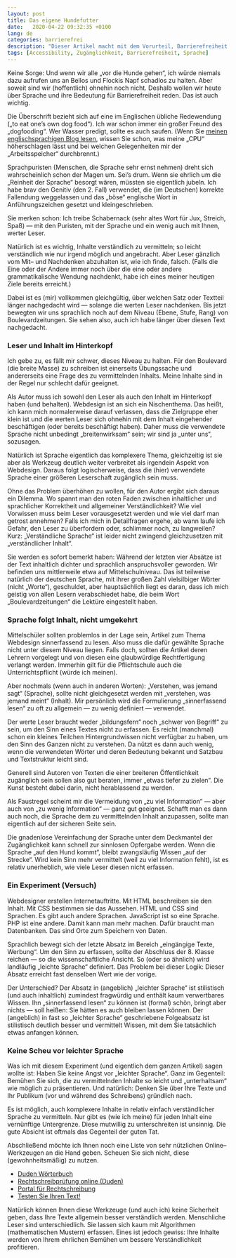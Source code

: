 ```yaml
---
layout: post
title: Das eigene Hundefutter
date:   2020-04-22 09:32:35 +0100
lang: de
categories: barrierefrei
description: "Dieser Artikel macht mit dem Vorurteil, Barrierefreiheit und ansprechendes Design würden nicht zusammengehen, Schluss."
tags: [Accessibility, Zugänglichkeit, Barrierefreiheit, Sprache]
---
```

Keine Sorge: Und wenn wir alle „vor die Hunde gehen“, ich würde niemals dazu aufrufen uns an Bellos und Flockis Napf schadlos zu halten. Aber soweit sind wir (hoffentlich) ohnehin noch nicht. Deshalb wollen wir heute über Sprache und ihre Bedeutung für Barrierefreiheit reden. Das ist auch wichtig.
<!--more-->

Die Überschrift bezieht sich auf eine im Englischen übliche Redewendung („to eat one’s own dog food“). Ich war schon immer ein großer Freund des „dogfooding“. Wer Wasser predigt, sollte es auch saufen. (Wenn Sie <a rel="external" href="https://gwpachlatko.github.io/anything-goes/">meinen englischsprachigen Blog lesen</a>, wissen Sie schon, was meine „CPU“ höherschlagen lässt und bei welchen Gelegenheiten mir der „Arbeitsspeicher“ durchbrennt.)

Sprachpuristen (Menschen, die Sprache sehr ernst nehmen) dreht sich wahrscheinlich schon der Magen um. Sei’s drum. Wenn sie ehrlich um die „Reinheit der Sprache“ besorgt wären, müssten sie eigentlich jubeln. Ich habe brav den Genitiv (den 2. Fall) verwendet, die (im Deutschen) korrekte Fallendung weggelassen und das „böse“ englische Wort in Anführungszeichen gesetzt und kleingeschrieben.

Sie merken schon: Ich treibe Schabernack (sehr altes Wort für Jux, Streich, Spaß) — mit den Puristen, mit der Sprache und ein wenig auch mit Ihnen, werter Leser.

Natürlich ist es wichtig, Inhalte verständlich zu vermitteln; so leicht verständlich wie nur irgend möglich und angebracht. Aber Leser gänzlich vom Mit– und Nachdenken abzuhalten ist, wie ich finde, falsch. (Falls die Eine oder der Andere immer noch über die eine oder andere grammatikalische Wendung nachdenkt, habe ich eines meiner heutigen Ziele bereits erreicht.)

Dabei ist es (mir) vollkommen gleichgültig, über welchen Satz oder Textteil länger nachgedacht wird — solange die werten Leser nachdenken. Bis jetzt bewegten wir uns sprachlich noch auf dem Niveau (Ebene, Stufe, Rang) von Boulevardzeitungen. Sie sehen also, auch ich habe länger über diesen Text nachgedacht.

### Leser und Inhalt im Hinterkopf

Ich gebe zu, es fällt mir schwer, dieses Niveau zu halten. Für den Boulevard (die breite Masse) zu schreiben ist einerseits Übungssache und andererseits eine Frage des zu vermittelnden Inhalts. Meine Inhalte sind in der Regel nur schlecht dafür geeignet.

Als Autor muss ich sowohl den Leser als auch den Inhalt im Hinterkopf haben (und behalten). Webdesign ist an sich ein Nischenthema. Das heißt, ich kann mich normalerweise darauf verlassen, dass die Zielgruppe eher klein ist und die werten Leser sich ohnehin mit dem Inhalt eingehender beschäftigen (oder bereits beschäftigt haben). Daher muss die verwendete Sprache nicht unbedingt „breitenwirksam“ sein; wir sind ja „unter uns“, sozusagen.

Natürlich ist Sprache eigentlich das komplexere Thema, gleichzeitig ist sie aber als Werkzeug deutlich weiter verbreitet als irgendein Aspekt von Webdesign. Daraus folgt logischerweise, dass die (hier) verwendete Sprache einer größeren Leserschaft zugänglich sein muss.

Ohne das Problem überhöhen zu wollen, für den Autor ergibt sich daraus ein Dilemma. Wo spannt man den roten Faden zwischen inhaltlicher und sprachlicher Korrektheit und allgemeiner Verständlichkeit? Wie viel Vorwissen muss beim Leser vorausgesetzt werden und wie viel darf man getrost annehmen? Falls ich mich in Detailfragen ergehe, ab wann laufe ich Gefahr, den Leser zu überfordern oder, schlimmer noch, zu langweilen? Kurz: „Verständliche Sprache“ ist leider nicht zwingend gleichzusetzen mit „verständlicher Inhalt“.  

Sie werden es sofort bemerkt haben: Während der letzten vier Absätze ist der Text inhaltlich dichter und sprachlich anspruchsvoller geworden. Wir befinden uns mittlerweile etwa auf Mittelschulniveau. Das ist teilweise natürlich der deutschen Sprache, mit ihrer großen Zahl vielsilbiger Wörter (nicht „Worte“), geschuldet, aber hauptsächlich liegt es daran, dass ich mich geistig von allen Lesern verabschiedet habe, die beim Wort „Boulevardzeitungen“ die Lektüre eingestellt haben.

### Sprache folgt Inhalt, nicht umgekehrt

Mittelschüler sollten problemlos in der Lage sein, Artikel zum Thema Webdesign sinnerfassend zu lesen. Also muss die dafür gewählte Sprache nicht unter diesem Niveau liegen. Falls doch, sollten die Artikel deren Lehrern vorgelegt und von diesen eine glaubwürdige Rechtfertigung verlangt werden. Immerhin gilt für die Pflichtschule auch die Unterrichtspflicht (würde ich meinen).

Aber nochmals (wenn auch in anderen Worten): „Verstehen, was jemand sagt“ (Sprache), sollte nicht gleichgesetzt werden mit „verstehen, was jemand meint“ (Inhalt). Mir persönlich wird die Formulierung „sinnerfassend lesen“ zu oft zu allgemein — zu wenig definiert — verwendet.

Der werte Leser braucht weder „bildungsfern“ noch „schwer von Begriff“ zu sein, um den Sinn eines Textes nicht zu erfassen. Es reicht (manchmal) schon ein kleines Teilchen Hintergrundwissen nicht verfügbar zu haben, um den Sinn des Ganzen nicht zu verstehen. Da nützt es dann auch wenig, wenn die verwendeten Wörter und deren Bedeutung bekannt und Satzbau und Textstruktur leicht sind.

Generell sind Autoren von Texten die einer breiteren Öffentlichkeit zugänglich sein sollen also gut beraten, immer „etwas tiefer zu zielen“. Die Kunst besteht dabei darin, nicht herablassend zu werden.

Als Faustregel scheint mir die Vermeidung von „zu viel Information“ — aber auch von „zu wenig Information“ — ganz gut geeignet. Schafft man es dann auch noch, die Sprache dem zu vermittelnden Inhalt anzupassen, sollte man eigentlich auf der sicheren Seite sein.

Die gnadenlose Vereinfachung der Sprache unter dem Deckmantel der Zugänglichkeit kann schnell zur sinnlosen Opfergabe werden. Wenn die Sprache „auf den Hund kommt“, bleibt zwangsläufig Wissen „auf der Strecke“. Wird kein Sinn mehr vermittelt (weil zu viel Information fehlt), ist es relativ unerheblich, wie viele Leser diesen nicht erfassen.

### Ein Experiment (Versuch)

Webdesigner erstellen Internetauftritte. Mit <abbr>HTML</abbr> beschreiben sie den Inhalt. Mit <abbr>CSS</abbr> bestimmen sie das Aussehen. <abbr>HTML</abbr> und <abbr>CSS</abbr> sind Sprachen. Es gibt auch andere Sprachen. JavaScript ist so eine Sprache. PHP ist eine andere. Damit kann man mehr machen. Dafür braucht man Datenbanken. Das sind Orte zum Speichern von Daten.

Sprachlich bewegt sich der letzte Absatz im Bereich „eingängige Texte, Werbung“. Um den Sinn zu erfassen, sollte der Abschluss der 8. Klasse reichen — so die wissenschaftliche Ansicht. So (oder so ähnlich) wird landläufig „leichte Sprache“ definiert. Das Problem bei dieser Logik: Dieser Absatz erreicht fast denselben Wert wie der vorige.

Der Unterschied? Der Absatz in (angeblich) „leichter Sprache“ ist stilistisch (und auch inhaltlich) zumindest fragwürdig und enthält kaum verwertbares Wissen. Ihn „sinnerfassend lesen“ zu können ist (formal) schön, bringt aber nichts — soll heißen: Sie hätten es auch bleiben lassen können. Der (angeblich) in fast so „leichter Sprache“ geschriebene Folgeabsatz ist stilistisch deutlich besser und vermittelt Wissen, mit dem Sie tatsächlich etwas anfangen können.   

### Keine Scheu vor leichter Sprache

Was ich mit diesem Experiment (und eigentlich dem ganzen Artikel) sagen wollte ist: Haben Sie keine Angst vor „leichter Sprache“. Ganz im Gegenteil: Bemühen Sie sich, die zu vermittelnden Inhalte so leicht und „unterhaltsam“ wie möglich zu präsentieren. Und natürlich: Denken Sie über Ihre Texte und Ihr Publikum (vor und während des Schreibens) gründlich nach.

Es ist möglich, auch komplexere Inhalte in relativ einfach verständlicher Sprache zu vermitteln. Nur gibt es (wie ich meine) für jeden Inhalt eine vernünftige Untergrenze. Diese mutwillig zu unterschreiten ist unsinnig. Die gute Absicht ist oftmals das Gegenteil der guten Tat.

Abschließend möchte ich Ihnen noch eine Liste von sehr nützlichen Online–Werkzeugen an die Hand geben. Scheuen Sie sich nicht, diese (gewohnheitsmäßig) zu nutzen.

<ul>
<li><a rel="external" href="https://www.duden.de/">Duden Wörterbuch</a></li>
<li><a rel="external" href="https://www.duden.de/rechtschreibpruefung-online">Recht­schreib­prüfung online (Duden)</a></li>
<li><a rel="external" href="https://www.korrekturen.de/">Portal für Rechtschreibung</a></li>
<li><a rel="external" href="http://www.leichtlesbar.ch/">Testen Sie Ihren Text!</a></li>
</ul>

Natürlich können Ihnen diese Werkzeuge (und auch ich) keine Sicherheit geben, dass Ihre Texte allgemein besser verständlich werden. Menschliche Leser sind unterschiedlich. Sie lassen sich kaum mit Algorithmen (mathematischen Mustern) erfassen. Eines ist jedoch gewiss: Ihre Inhalte werden von Ihrem ehrlichen Bemühen um bessere Verständlichkeit profitieren.
